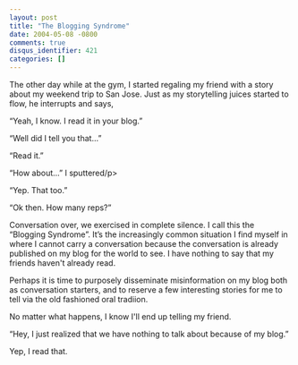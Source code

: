 ```yaml
---
layout: post
title: "The Blogging Syndrome"
date: 2004-05-08 -0800
comments: true
disqus_identifier: 421
categories: []
---
```

The other day while at the gym, I started regaling my friend with a
story about my weekend trip to San Jose. Just as my storytelling juices
started to flow, he interrupts and says,

“Yeah, I know. I read it in your blog.”

“Well did I tell you that...”

“Read it.”

“How about...” I sputtered /p\>

“Yep. That too.”

“Ok then. How many reps?”

Conversation over, we exercised in complete silence. I call this the
“Blogging Syndrome”. It’s the increasingly common situation I find
myself in where I cannot carry a conversation because the conversation
is already published on my blog for the world to see. I have nothing to
say that my friends haven't already read.

Perhaps it is time to purposely disseminate misinformation on my blog
both as conversation starters, and to reserve a few interesting stories
for me to tell via the old fashioned oral tradiion.

No matter what happens, I know I'll end up telling my friend.

“Hey, I just realized that we have nothing to talk about because of my
blog.”

Yep, I read that.

